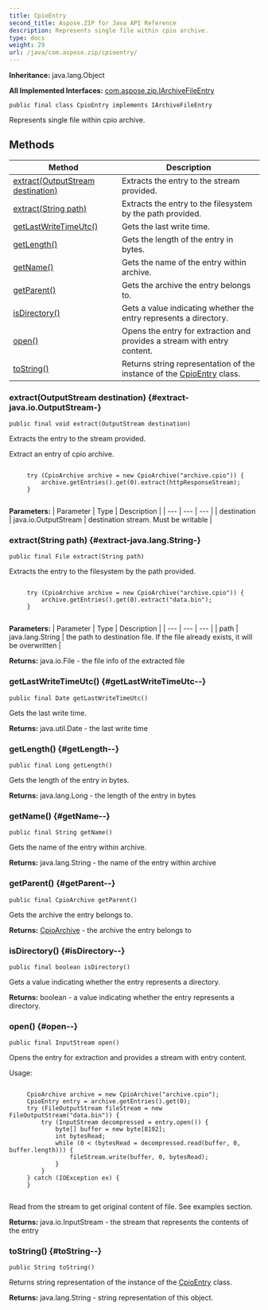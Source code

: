 ```yaml
---
title: CpioEntry
second_title: Aspose.ZIP for Java API Reference
description: Represents single file within cpio archive.
type: docs
weight: 29
url: /java/com.aspose.zip/cpioentry/
---
```


**Inheritance:**
java.lang.Object

**All Implemented Interfaces:**
[com.aspose.zip.IArchiveFileEntry](../../com.aspose.zip/iarchivefileentry)
```
public final class CpioEntry implements IArchiveFileEntry
```

Represents single file within cpio archive.
## Methods

| Method | Description |
| --- | --- |
| [extract(OutputStream destination)](#extract-java.io.OutputStream-) | Extracts the entry to the stream provided. |
| [extract(String path)](#extract-java.lang.String-) | Extracts the entry to the filesystem by the path provided. |
| [getLastWriteTimeUtc()](#getLastWriteTimeUtc--) | Gets the last write time. |
| [getLength()](#getLength--) | Gets the length of the entry in bytes. |
| [getName()](#getName--) | Gets the name of the entry within archive. |
| [getParent()](#getParent--) | Gets the archive the entry belongs to. |
| [isDirectory()](#isDirectory--) | Gets a value indicating whether the entry represents a directory. |
| [open()](#open--) | Opens the entry for extraction and provides a stream with entry content. |
| [toString()](#toString--) | Returns string representation of the instance of the [CpioEntry](../../com.aspose.zip/cpioentry) class. |
### extract(OutputStream destination) {#extract-java.io.OutputStream-}
```
public final void extract(OutputStream destination)
```


Extracts the entry to the stream provided.

Extract an entry of cpio archive.

```

     try (CpioArchive archive = new CpioArchive("archive.cpio")) {
         archive.getEntries().get(0).extract(httpResponseStream);
     }
 
```



**Parameters:**
| Parameter | Type | Description |
| --- | --- | --- |
| destination | java.io.OutputStream | destination stream. Must be writable |

### extract(String path) {#extract-java.lang.String-}
```
public final File extract(String path)
```


Extracts the entry to the filesystem by the path provided.

```

     try (CpioArchive archive = new CpioArchive("archive.cpio")) {
         archive.getEntries().get(0).extract("data.bin");
     }
 
```



**Parameters:**
| Parameter | Type | Description |
| --- | --- | --- |
| path | java.lang.String | the path to destination file. If the file already exists, it will be overwritten |

**Returns:**
java.io.File - the file info of the extracted file
### getLastWriteTimeUtc() {#getLastWriteTimeUtc--}
```
public final Date getLastWriteTimeUtc()
```


Gets the last write time.

**Returns:**
java.util.Date - the last write time
### getLength() {#getLength--}
```
public final Long getLength()
```


Gets the length of the entry in bytes.

**Returns:**
java.lang.Long - the length of the entry in bytes
### getName() {#getName--}
```
public final String getName()
```


Gets the name of the entry within archive.

**Returns:**
java.lang.String - the name of the entry within archive
### getParent() {#getParent--}
```
public final CpioArchive getParent()
```


Gets the archive the entry belongs to.

**Returns:**
[CpioArchive](../../com.aspose.zip/cpioarchive) - the archive the entry belongs to
### isDirectory() {#isDirectory--}
```
public final boolean isDirectory()
```


Gets a value indicating whether the entry represents a directory.

**Returns:**
boolean - a value indicating whether the entry represents a directory.
### open() {#open--}
```
public final InputStream open()
```


Opens the entry for extraction and provides a stream with entry content.

Usage:

```

     CpioArchive archive = new CpioArchive("archive.cpio");
     CpioEntry entry = archive.getEntries().get(0);
     try (FileOutputStream fileStream = new FileOutputStream("data.bin")) {
         try (InputStream decompressed = entry.open()) {
             byte[] buffer = new byte[8192];
             int bytesRead;
             while (0 < (bytesRead = decompressed.read(buffer, 0, buffer.length))) {
                 fileStream.write(buffer, 0, bytesRead);
             }
         }
     } catch (IOException ex) {
     }
 
```

Read from the stream to get original content of file. See examples section.

**Returns:**
java.io.InputStream - the stream that represents the contents of the entry
### toString() {#toString--}
```
public String toString()
```


Returns string representation of the instance of the [CpioEntry](../../com.aspose.zip/cpioentry) class.

**Returns:**
java.lang.String - string representation of this object.
